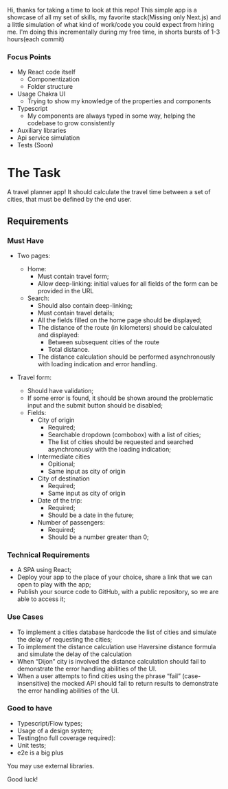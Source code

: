 Hi, thanks for taking a time to look at this repo!
This simple app is a showcase of all my set of skills, my favorite stack(Missing only Next.js) and a little simulation of what kind of work/code you could expect from hiring me.
I'm doing this incrementally during my free time, in shorts bursts of 1-3 hours(each commit)

### Focus Points

- My React code itself
  - Componentization
  - Folder structure
- Usage Chakra UI
  - Trying to show my knowledge of the properties and components
- Typescript
  - My components are always typed in some way, helping the codebase to grow consistently
- Auxiliary libraries
- Api service simulation
- Tests (Soon)

# The Task

A travel planner app! It should calculate the travel time between a set of cities, that must be defined by the end user.

## Requirements

### Must Have

- Two pages:

  - Home:
    - Must contain travel form;
    - Allow deep-linking: initial values for all fields of the form can be provided in the URL
  - Search:
    - Should also contain deep-linking;
    - Must contain travel details;
    - All the fields filled on the home page should be displayed;
    - The distance of the route (in kilometers) should be calculated and displayed:
      - Between subsequent cities of the route
      - Total distance.
    - The distance calculation should be performed asynchronously with loading indication and error handling.

- Travel form:
  - Should have validation;
  - If some error is found, it should be shown around the problematic input and the submit button should be disabled;
  - Fields:
    - City of origin
      - Required;
      - Searchable dropdown (combobox) with a list of cities;
      - The list of cities should be requested and searched asynchronously with the loading indication;
    - Intermediate cities
      - Opitional;
      - Same input as city of origin
    - City of destination
      - Required;
      - Same input as city of origin
    - Date of the trip:
      - Required;
      - Should be a date in the future;
    - Number of passengers:
      - Required;
      - Should be a number greater than 0;

### Technical Requirements

- A SPA using React;
- Deploy your app to the place of your choice, share a link that we can open to play with the app;
- Publish your source code to GitHub, with a public repository, so we are able to access it;

### Use Cases

- To implement a cities database hardcode the list of cities and simulate the delay of requesting the cities;
- To implement the distance calculation use Haversine distance formula and simulate the delay of the calculation
- When “Dijon” city is involved the distance calculation should fail to demonstrate the error handling abilities of the UI.
- When a user attempts to find cities using the phrase “fail” (case-insensitive) the mocked API should fail to return results to demonstrate the error handling abilities of the UI.

### Good to have

- Typescript/Flow types;
- Usage of a design system;
- Testing(no full coverage required):
- Unit tests;
- e2e is a big plus

You may use external libraries.

Good luck!
